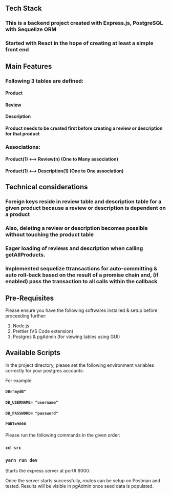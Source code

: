 ## Tech Stack

### This is a backend project created with Express.js, PostgreSQL with Sequelize ORM

### Started with React in the hope of creating at least a simple front end

## Main Features

### Following 3 tables are defined:

#### Product

#### Review

#### Description

#### Product needs to be created first before creating a review or description for that product

### Associations:

#### Product(1) <--> Review(n) (One to Many association)

#### Product(1) <--> Description(1) (One to One association)

## Technical considerations

### Foreign keys reside in review table and description table for a given product because a review or description is dependent on a product

### Also, deleting a review or description becomes possible without touching the product table

### Eager loading of reviews and description when calling getAllProducts.

### Implemented sequelize ttransactions for auto-committing & auto roll-back based on the result of a promise chain and, (if enabled) pass the transaction to all calls within the callback

## Pre-Requisites

Please ensure you have the following softwares installed & setup before proceeding further:

1. Node.js
2. Prettier (VS Code extension)
3. Postgres & pgAdmin (for viewing tables using GUI)

## Available Scripts

In the project directory, please set the following environment variables correctly for your postgres accounts:

For example:

#### `DB="mydB"`

#### `DB_USERNAME= "username"`

#### `DB_PASSWORD= "password"`

#### `PORT=9000`

Please run the following commands in the given order:

### `cd src`

### `yarn run dev`

Starts the express server at port# 9000.

Once the server starts successfully, routes can be setup on Postman and tested. Results will be visible in pgAdmin once seed data is populated.
